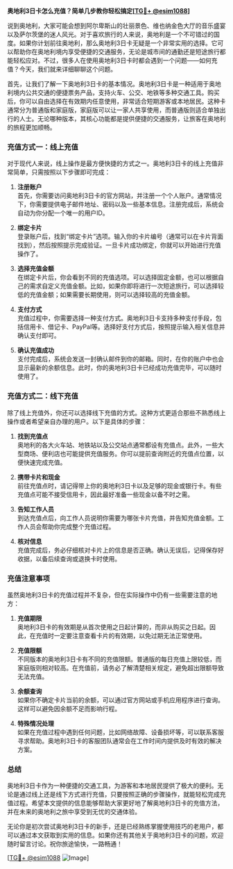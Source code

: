 **奥地利3日卡怎么充值？简单几步教你轻松搞定[[TG💪+ @esim1088](https://t.me/s/esim1088)]**

说到奥地利，大家可能会想到阿尔卑斯山的壮丽景色、维也纳金色大厅的音乐盛宴以及萨尔茨堡的迷人风光。对于喜欢旅行的人来说，奥地利是一个不可错过的国度。如果你计划前往奥地利，那么奥地利3日卡无疑是一个非常实用的选择。它可以帮助你在奥地利境内享受便捷的交通服务，无论是城市间的通勤还是短途旅行都能轻松应对。不过，很多人在使用奥地利3日卡时都会遇到一个问题——如何充值？今天，我们就来详细聊聊这个问题。

首先，让我们了解一下奥地利3日卡的基本情况。奥地利3日卡是一种适用于奥地利境内公共交通的便捷票务产品，支持火车、公交、地铁等多种交通工具。购买后，你可以自由选择在有效期内任意使用，非常适合短期游客或本地居民。这种卡通常分为普通版和家庭版，家庭版可以让一家人共享使用，而普通版则适合单独出行的人士。无论哪种版本，其核心功能都是提供便捷的交通服务，让旅客在奥地利的旅程更加顺畅。

### **充值方式一：线上充值**

对于现代人来说，线上操作是最方便快捷的方式之一。奥地利3日卡的线上充值非常简单，只需按照以下步骤即可完成：

1. **注册账户**  
   首先，你需要访问奥地利3日卡的官方网站，并注册一个个人账户。通常情况下，你需要提供电子邮件地址、密码以及一些基本信息。注册完成后，系统会自动为你分配一个唯一的用户ID。

2. **绑定卡片**  
   登录账户后，找到“绑定卡片”选项。输入你的卡片编号（通常可以在卡片背面找到），然后按照提示完成验证。一旦卡片成功绑定，你就可以开始进行充值操作了。

3. **选择充值金额**  
   在绑定卡片后，你会看到不同的充值选项。可以选择固定金额，也可以根据自己的需求自定义充值金额。比如，如果你即将进行一次短途旅行，可以选择较低的充值金额；如果需要长期使用，则可以选择较高的充值金额。

4. **支付方式**  
   充值过程中，你需要选择一种支付方式。奥地利3日卡支持多种支付手段，包括信用卡、借记卡、PayPal等。选择好支付方式后，按照提示输入相关信息并确认支付即可。

5. **确认充值成功**  
   支付完成后，系统会发送一封确认邮件到你的邮箱。同时，在你的账户中也会显示最新的余额信息。此时，你的奥地利3日卡已经成功充值完毕，可以随时使用了。

### **充值方式二：线下充值**

除了线上充值外，你还可以选择线下充值的方式。这种方式更适合那些不熟悉线上操作或者希望亲自办理的用户。以下是具体的步骤：

1. **找到充值点**  
   奥地利的各大火车站、地铁站以及公交站点通常都设有充值点。此外，一些大型商场、便利店也可能提供充值服务。你可以提前查询附近的充值点位置，以便快速完成充值。

2. **携带卡片和现金**  
   前往充值点时，请记得带上你的奥地利3日卡以及足够的现金或银行卡。有些充值点可能不接受信用卡，因此最好准备一些现金以备不时之需。

3. **告知工作人员**  
   到达充值点后，向工作人员说明你需要为哪张卡片充值，并告知充值金额。工作人员会帮助你完成整个充值过程。

4. **核对信息**  
   充值完成后，务必仔细核对卡片上的信息是否正确。确认无误后，记得保存好收据，以备后续查询或退换卡时使用。

### **充值注意事项**

虽然奥地利3日卡的充值过程并不复杂，但在实际操作中仍有一些需要注意的地方：

1. **充值期限**  
   奥地利3日卡的有效期是从首次使用之日起计算的，而非从购买之日起。因此，在充值时一定要注意查看卡片的有效期，以免过期无法正常使用。

2. **充值限额**  
   不同版本的奥地利3日卡有不同的充值限额。普通版的每日充值上限较低，而家庭版则相对较高。在充值前，请务必了解清楚相关规定，避免超出限额导致无法充值。

3. **余额查询**  
   如果你不确定卡片当前的余额，可以通过官方网站或手机应用程序进行查询。这样可以避免因余额不足而影响行程。

4. **特殊情况处理**  
   如果在充值过程中遇到任何问题，比如网络故障、设备损坏等，可以联系客服寻求帮助。奥地利3日卡的客服团队通常会在工作时间内提供及时有效的解决方案。

### **总结**

奥地利3日卡作为一种便捷的交通工具，为游客和本地居民提供了极大的便利。无论是通过线上还是线下方式进行充值，只要按照正确的步骤操作，就能轻松完成充值过程。希望本文提供的信息能够帮助大家更好地了解奥地利3日卡的充值方法，并在未来的奥地利之旅中享受到无忧的交通体验。

无论你是初次尝试奥地利3日卡的新手，还是已经熟练掌握使用技巧的老用户，都可以通过本文获取到实用的信息。如果你还有其他关于奥地利3日卡的问题，欢迎随时留言讨论。祝你旅途愉快，一路畅通！

[[TG💪+ @esim1088](https://t.me/s/esim1088) ![Image](https://i.postimg.cc/4NQfJmqS/Snipaste-2025-05-13-00-14-12.png)]